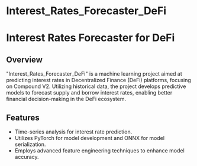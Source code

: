 # Interest_Rates_Forecaster_DeFi

# Interest Rates Forecaster for DeFi

## Overview
"Interest_Rates_Forecaster_DeFi" is a machine learning project aimed at predicting interest rates in Decentralized Finance (DeFi) platforms, focusing on Compound V2. Utilizing historical data, the project develops predictive models to forecast supply and borrow interest rates, enabling better financial decision-making in the DeFi ecosystem.

## Features
- Time-series analysis for interest rate prediction.
- Utilizes PyTorch for model development and ONNX for model serialization.
- Employs advanced feature engineering techniques to enhance model accuracy.
